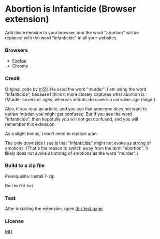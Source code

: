 Abortion is Infanticide (Browser extension)
===========================================

Add this extension to your browser, and the word "abortion" will be replaced with the word "infanticide" in all your websites.

### Browsers

- [Firefox](https://addons.mozilla.org/en-US/firefox/addon/abortion-is-infanticide/)
- [Chrome](https://chrome.google.com/webstore/detail/abortion-is-infanticide/geanaodefndkofegmpibffclindcdphm)

### Credit

Original code by [m59](https://github.com/m59peacemaker).
He used the word "murder".
I am using the word "infanticide", because I think it more closely captures what abortion is.
(Murder covers all ages, whereas infanticide covers a narrower age range.)

Also, if you read an article, and you see that someone does not want to outlaw murder, you might get confused.
But if you see the word "infanticide", then hopefully you will not get confused, and you will remember this extension.

As a slight bonus, I don't need to replace a/an.

The only downside I see is that "infanticide" might not evoke as strong of emotions.
(That's the reason to switch away from the term "abortion". It likely does not evoke as strong of emotions as the word "murder".)

### Build to a zip file

Prerequisite: Install 7-zip

Run `build.bat`

### Test

After installing the extension, open [this test page](https://artskydj.github.io/abortion-is-infanticide/test).

### License

[MIT](https://choosealicense.com/licenses/mit/)
